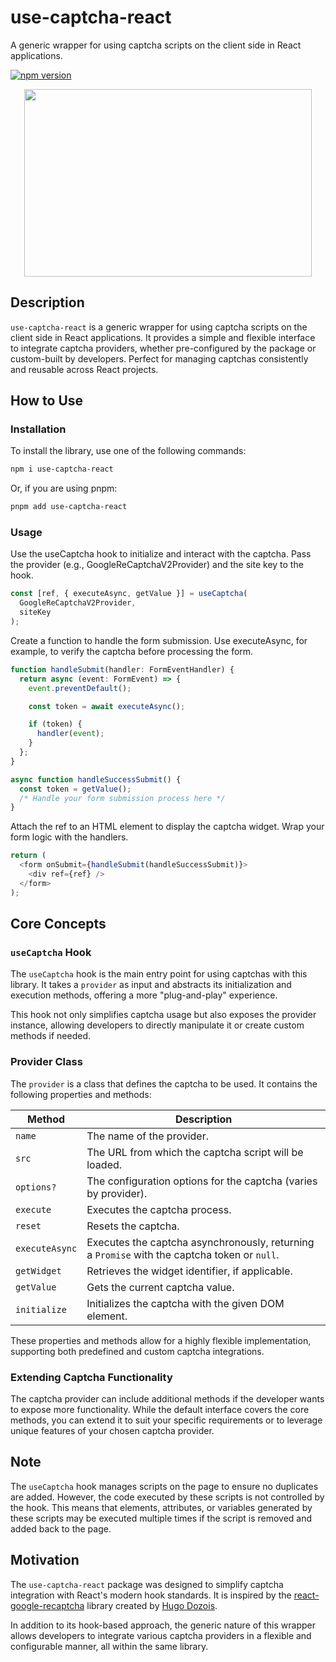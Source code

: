 # use-captcha-react

A generic wrapper for using captcha scripts on the client side in React applications.

[![npm version](https://badge.fury.io/js/use-captcha-react.svg)](https://badge.fury.io/js/use-captcha-react)

<p align="center">
  <img width="460" height="300" src="https://utfs.io/f/kes5TjpOmvT37Hqz4LTFBjMAYTx2SXPDezZO36Ramg51riod">
</p>

## Description

`use-captcha-react` is a generic wrapper for using captcha scripts on the client side in React applications. It provides a simple and flexible interface to integrate captcha providers, whether pre-configured by the package or custom-built by developers. Perfect for managing captchas consistently and reusable across React projects.

## How to Use

### Installation

To install the library, use one of the following commands:

```bash
npm i use-captcha-react
```

Or, if you are using pnpm:


```bash
pnpm add use-captcha-react
```

### Usage

Use the useCaptcha hook to initialize and interact with the captcha. Pass the provider (e.g., GoogleReCaptchaV2Provider) and the site key to the hook.

```typescript
const [ref, { executeAsync, getValue }] = useCaptcha(
  GoogleReCaptchaV2Provider,
  siteKey
);
```

Create a function to handle the form submission. Use executeAsync, for example, to verify the captcha before processing the form.

```typescript
function handleSubmit(handler: FormEventHandler) {
  return async (event: FormEvent) => {
    event.preventDefault();

    const token = await executeAsync();

    if (token) {
      handler(event);
    }
  };
}

async function handleSuccessSubmit() {
  const token = getValue();
  /* Handle your form submission process here */
}
```

Attach the ref to an HTML element to display the captcha widget. Wrap your form logic with the handlers.

```typescript
return (
  <form onSubmit={handleSubmit(handleSuccessSubmit)}>
    <div ref={ref} />
  </form>
);
```

## Core Concepts

### `useCaptcha` Hook

The `useCaptcha` hook is the main entry point for using captchas with this library. It takes a `provider` as input and abstracts its initialization and execution methods, offering a more "plug-and-play" experience.

This hook not only simplifies captcha usage but also exposes the provider instance, allowing developers to directly manipulate it or create custom methods if needed.

### Provider Class

The `provider` is a class that defines the captcha to be used. It contains the following properties and methods:

| Method         | Description                                                      |
|----------------|------------------------------------------------------------------|
| `name`         | The name of the provider.                                        |
| `src`          | The URL from which the captcha script will be loaded.            |
| `options?`     | The configuration options for the captcha (varies by provider). |
| `execute`      | Executes the captcha process.                                    |
| `reset`        | Resets the captcha.                                              |
| `executeAsync` | Executes the captcha asynchronously, returning a `Promise` with the captcha token or `null`. |
| `getWidget`    | Retrieves the widget identifier, if applicable.                  |
| `getValue`     | Gets the current captcha value.                                  |
| `initialize`   | Initializes the captcha with the given DOM element.             |

These properties and methods allow for a highly flexible implementation, supporting both predefined and custom captcha integrations.

### Extending Captcha Functionality

The captcha provider can include additional methods if the developer wants to expose more functionality. While the default interface covers the core methods, you can extend it to suit your specific requirements or to leverage unique features of your chosen captcha provider.


## Note

The `useCaptcha` hook manages scripts on the page to ensure no duplicates are added. However, the code executed by these scripts is not controlled by the hook. This means that elements, attributes, or variables generated by these scripts may be executed multiple times if the script is removed and added back to the page.

## Motivation

The `use-captcha-react` package was designed to simplify captcha integration with React's modern hook standards. It is inspired by the [react-google-recaptcha](https://www.npmjs.com/package/react-google-recaptcha) library created by [Hugo Dozois](https://github.com/dozoisch).

In addition to its hook-based approach, the generic nature of this wrapper allows developers to integrate various captcha providers in a flexible and configurable manner, all within the same library.
